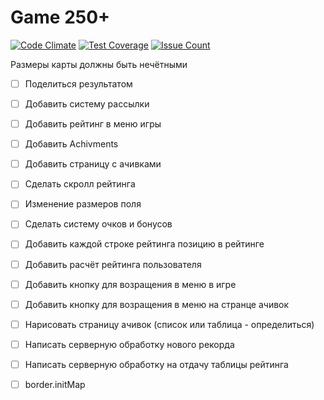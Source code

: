 # Game 250+

[![Code Climate](https://codeclimate.com/github/LuchansoGames/250/badges/gpa.svg)](https://codeclimate.com/github/LuchansoGames/250)
[![Test Coverage](https://codeclimate.com/github/LuchansoGames/250/badges/coverage.svg)](https://codeclimate.com/github/LuchansoGames/250/coverage)
[![Issue Count](https://codeclimate.com/github/LuchansoGames/250/badges/issue_count.svg)](https://codeclimate.com/github/LuchansoGames/250)

Размеры карты должны быть нечётными

* [ ] Поделиться результатом
* [ ] Добавить систему рассылки
* [ ] Добавить рейтинг в меню игры
* [ ] Добавить Achivments
* [ ] Добавить страницу с ачивками
* [ ] Сделать скролл рейтинга
* [ ] Изменение размеров поля
* [ ] Сделать систему очков и бонусов
* [ ] Добавить каждой строке рейтинга позицию в рейтинге
* [ ] Добавить расчёт рейтинга пользователя

* [ ] Добавить кнопку для возращения в меню в игре
* [ ] Добавить кнопку для возращения в меню на странце ачивок
* [ ] Нарисовать страницу ачивок (список или таблица - определиться)
* [ ] Написать серверную обработку нового рекорда
* [ ] Написать серверную обработку на отдачу таблицы рейтинга

* [ ] border.initMap